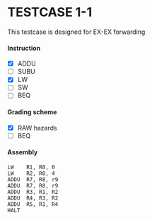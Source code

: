 # TESTCASE 1-1 

This testcase is designed for EX-EX forwarding

#### Instruction
- [x] ADDU
- [ ] SUBU
- [x] LW
- [ ] SW
- [ ] BEQ

#### Grading scheme
- [x] RAW hazards
- [ ] BEQ

#### Assembly
```
LW    R1, R0, 0
LW    R2, R0, 4
ADDU  R7, R8, r9
ADDU  R7, R8, r9
ADDU  R3, R1, R2
ADDU  R4, R3, R2
ADDU  R5, R1, R4
HALT
```